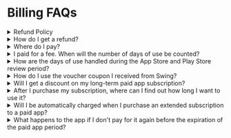# Billing FAQs

<details>

<summary>Refund Policy</summary>

Unused passes and tickets purchased from Swing2App can be refunded.

Please note, however, that no refunds will be given after the vouchers and prizes have been used.

**1) The refund can be fully refunded on the day of purchase of the paid subscription, but no refund will be made if the number of days of use is deducted by even one day.**

**2) When purchasing discounted products, no installment refund will be made for the remainder of the period after the date of use has commenced even for a single day.**

**3) If the payment was made by credit card or electronic payment, if the refund is made after 30 days of the payment date, the refund will be processed in the amount excluding the 10% card fee.**

**4)Unused tickets are 100% refundable.**

Even if your app isn't released to the Store, agency fees won't be refunded for apps that have used a ticket to register for the Store.

**5) For free passes and tickets received free of charge, such as coupons, even if you have not used them, there will be no refund.**

\*To apply for a refund, please refer to the 'How do I get a refund' section below.

</details>

<details>

<summary>How do I get a refund? </summary>

[Online Stores - <mark style="color:blue;">When you enter \[Payment Status\]</mark>](https://www.swing2app.com/view/payment\_list), the \[Request for Refund] button will pop up for the product you have paid.

You can get a refund by selecting the Request a Refund button.

\*At this time, you can only apply for a refund for unused tickets and tickets.

The Request a Refund button does not appear for used tickets!

Even if the refund application is completed in the swing, the cancellation authorization may take 1 to 4 days, depending on the card company.

If you have any other problems, please contact the Swing Customer Center.

**Email**: <mark style="color:blue;">help@swing2app.com</mark>

</details>

<details>

<summary>Where do I pay?</summary>

For payment, you can see the app manager page – at the top of the dashboard, there is a \[Payment] menu.

Go to the Swing Pass, Ticket Purchase page/Swing Plugin purchase page, select the product you want and pay for it. Payment methods include \[Credit Card Payment, Mobile Phone Payment, Passless Deposit, Kakao Pay, Swing-to-App Electronic Payment (Pay App)]. You can choose a convenient method and make a payment.

Mobile phone payment is not more than 50,000 won, so please use other methods such as card payment, pay app, Kakao Pay, Passless deposit, etc.

Mobile phone micropayments are not available to SKT carriers, so please understand the benefits. (LG, KT only)\\

Once the payment confirmation is complete, we will add the product as your username.

**Passbook-free deposits may take some time outside business hours, weekends and holidays because the person in charge will add the voucher after the deposit has been confirmed.**&#x20;

[Online Stores -](https://www.swing2app.com/view/payment\_list)You can check your purchases and products in \[Payment Status].

</details>

<details>

<summary>I paid for a fee. When will the number of days of use be counted?</summary>

Paid subscriptions are counted for days from the date of payment of the subscription.

For example, if you paid on March 4th, the period starts on the 4th of March.

So if you need to put an app on your stove, make sure you've finished building the app and then buy a paid subscription and upload ticket.

</details>

<details>

<summary>How are the days of use handled during the App Store and Play Store review period?</summary>

The App Store and Play Store review period takes about a week.

During the examination period, the number of days of use of the pass will be deducted as it is.

**Even if the app has not been released to the Store, the number of days of use will be counted because the app must operate normally during the review period.**

Therefore, we will not supplement the review period of the app.

Users may want to think about the review period in advance and use it as a way to add more tickets in time for the completion of the review.

</details>

<details>

<summary>How do I use the voucher coupon I received from Swing?</summary>

When you receive a swing coupon by email, the coupon has a serial number.&#x20;

****[Swing homepage Online Stores > Use Coupon](https://www.swing2app.com/view/payment\_coupon\_use) Go to the menu, enter the serial number listed on the coupon and use the coupon.

The coupon has a redemption period, so be sure to check the expiration date. The applied product can be checked in the [Online Stores - <mark style="color:blue;">\[Payment Status\]</mark>](https://www.swing2app.com/view/payment\_list) menu.

</details>

<details>

<summary>Will I get a discount on my long-term paid app subscription?</summary>

If you look at the prices of your products, we offer 6 months and 12 months at a discount.

\-19-20% discount on 6-month subscription purchase

\-26%-30% discount on 12-month subscription purchase

You can buy a 1-month pass cheaper than you would for a 1-month pass, and the discount rate varies from product to product, so please check the price and proceed with your purchase.

</details>

<details>

<summary>After I purchase my subscription, where can I find out how long I want to use it?</summary>

When you purchase an item, the top of the dashboard lists the name of the purchased product and the expiration date of the app.&#x20;

And [Online Stores - <mark style="color:blue;">\[Payment Status\]</mark>](https://www.swing2app.com/view/payment\_list) allows you to check the usage period along with the detailed payment status of the purchased product.

</details>

<details>

<summary>Will I be automatically charged when I purchase an extended subscription to a paid app?</summary>

It's not an automatic payment.

Therefore, after confirming the date of use, you must re-purchase on the site before the expiration of the period to extend the period of use.

Please check the date of use correctly and make your payment.

</details>

<details>

<summary>What happens to the app if I don't pay for it again before the expiration of the paid app period?</summary>

When the paid period ends, the app will also be suspended.

The app will not be deleted, so if you repurchase your subscription, the app will automatically be restored and run normally.

The number of days you can use the paid app is listed on the dashboard screen at the top of the Swing2App site app operation.

From the date of use D-7, you will receive an e-mail announcing the end of the service period, so you can pay before the end of the use date.

</details>

